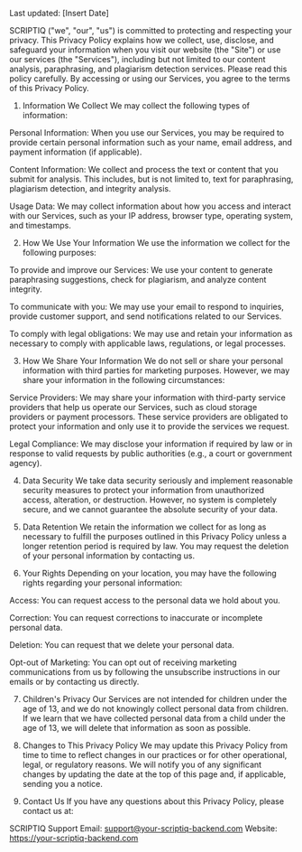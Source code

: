 Last updated: [Insert Date]

SCRIPTIQ ("we", "our", "us") is committed to protecting and respecting your privacy. This Privacy Policy explains how we collect, use, disclose, and safeguard your information when you visit our website (the "Site") or use our services (the "Services"), including but not limited to our content analysis, paraphrasing, and plagiarism detection services. Please read this policy carefully. By accessing or using our Services, you agree to the terms of this Privacy Policy.

1. Information We Collect
We may collect the following types of information:

Personal Information: When you use our Services, you may be required to provide certain personal information such as your name, email address, and payment information (if applicable).

Content Information: We collect and process the text or content that you submit for analysis. This includes, but is not limited to, text for paraphrasing, plagiarism detection, and integrity analysis.

Usage Data: We may collect information about how you access and interact with our Services, such as your IP address, browser type, operating system, and timestamps.

2. How We Use Your Information
We use the information we collect for the following purposes:

To provide and improve our Services: We use your content to generate paraphrasing suggestions, check for plagiarism, and analyze content integrity.

To communicate with you: We may use your email to respond to inquiries, provide customer support, and send notifications related to our Services.

To comply with legal obligations: We may use and retain your information as necessary to comply with applicable laws, regulations, or legal processes.

3. How We Share Your Information
We do not sell or share your personal information with third parties for marketing purposes. However, we may share your information in the following circumstances:

Service Providers: We may share your information with third-party service providers that help us operate our Services, such as cloud storage providers or payment processors. These service providers are obligated to protect your information and only use it to provide the services we request.

Legal Compliance: We may disclose your information if required by law or in response to valid requests by public authorities (e.g., a court or government agency).

4. Data Security
We take data security seriously and implement reasonable security measures to protect your information from unauthorized access, alteration, or destruction. However, no system is completely secure, and we cannot guarantee the absolute security of your data.

5. Data Retention
We retain the information we collect for as long as necessary to fulfill the purposes outlined in this Privacy Policy unless a longer retention period is required by law. You may request the deletion of your personal information by contacting us.

6. Your Rights
Depending on your location, you may have the following rights regarding your personal information:

Access: You can request access to the personal data we hold about you.

Correction: You can request corrections to inaccurate or incomplete personal data.

Deletion: You can request that we delete your personal data.

Opt-out of Marketing: You can opt out of receiving marketing communications from us by following the unsubscribe instructions in our emails or by contacting us directly.

7. Children's Privacy
Our Services are not intended for children under the age of 13, and we do not knowingly collect personal data from children. If we learn that we have collected personal data from a child under the age of 13, we will delete that information as soon as possible.

8. Changes to This Privacy Policy
We may update this Privacy Policy from time to time to reflect changes in our practices or for other operational, legal, or regulatory reasons. We will notify you of any significant changes by updating the date at the top of this page and, if applicable, sending you a notice.

9. Contact Us
If you have any questions about this Privacy Policy, please contact us at:

SCRIPTIQ Support
Email: support@your-scriptiq-backend.com
Website: https://your-scriptiq-backend.com
